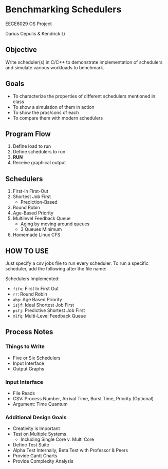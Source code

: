 # Benchmarking Schedulers
EECE6029 OS Project

Darius Cepulis & Kendrick Li

## Objective
Write scheduler(s) in C/C++ to demonstrate implementation of schedulers and simulate various workloads to benchmark.

## Goals
* To characterize the properties of different schedulers mentioned in class
* To show a simulation of them in action
* To show the pros/cons of each
* To compare them with modern schedulers

## Program Flow
1. Define load to run
2. Define schedulers to run
3. **RUN**
4. Receive graphical output

## Schedulers
1. First-In First-Out
2. Shortest Job First
	* Prediction-Based
3. Round Robin
4. Age-Based Priority
5. Multilevel Feedback Queue
	* Aging by moving around queues
	* 3 Queues Minimum
6. Homemade Linux CFS

## HOW TO USE
Just specify a csv jobs file to run every scheduler.
To run a specific scheduler, add the following after the file name:

Schedulers Implemented:
* `fifo`: First In First Out 
* `rr`: Round Robin
* `abp`: Age Based Priority
* `isjf`: Ideal Shortest Job First
* `psfj`: Predictive Shortest Job First
* `mlfq`: Multi-Level Feedback Queue

## Process Notes
### Things to Write
* Five or Six Schedulers
* Input Interface
* Output Graphs

### Input Interface
* File Reads
* CSV: Process Number, Arrival Time, Burst Time, Priority (Optional)
* Argument: Time Quantum

### Additional Design Goals
* Creativity is Important
* Test on Multiple Systems
	* Including Single Core v. Multi Core
* Define Test Suite
* Alpha Test Internally, Beta Test with Professor & Peers
* Provide Gantt Charts 
* Provide Complexity Analysis